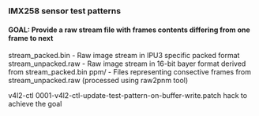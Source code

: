 ### IMX258 sensor test patterns

#### GOAL: Provide a raw stream file with frames contents differing from one frame to next

stream_packed.bin   - Raw image stream in IPU3 specific packed format
stream_unpacked.raw - Raw image stream in 16-bit bayer format derived from stream_packed.bin
ppm/ - Files representing consective frames from stream_unpacked.raw
       (processed using raw2pnm tool)

v4l2-ctl 0001-v4l2-ctl-update-test-pattern-on-buffer-write.patch hack to achieve the goal
